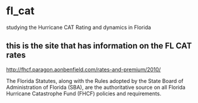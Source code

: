 # fl_cat
studying the Hurricane CAT Rating and dynamics in Florida

## this is the site that has information on the FL CAT rates
http://fhcf.paragon.aonbenfield.com/rates-and-premium/2010/

The Florida Statutes, along with the Rules adopted by the State Board of Administration of Florida (SBA), are the authoritative source on all Florida Hurricane Catastrophe Fund (FHCF) policies and requirements.

